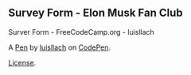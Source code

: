 Survey Form - Elon Musk Fan Club
--------------------------------
Surver Form - FreeCodeCamp.org - luisllach

A [Pen](https://codepen.io/luisllach/pen/EzGRbo) by [luisllach](https://codepen.io/luisllach) on [CodePen](https://codepen.io).

[License](https://codepen.io/luisllach/pen/EzGRbo/license).
